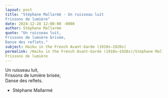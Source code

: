 ```yaml
---
layout: post
title: "Stéphane Mallarmé - Un ruisseau luit  
Frissons de lumière"
date: 2024-12-28 12:00:00 -0000
author: Stéphane Mallarmé
quote: "Un ruisseau luit,  
Frissons de lumière brisée,  
Danse des reflets."
subject: Haiku in the French Avant-Garde (1910s–1920s)
permalink: /Haiku in the French Avant-Garde (1910s–1920s)/Stéphane Mallarmé/Stéphane Mallarmé - Un ruisseau luit  
Frissons de lumière
---
```


Un ruisseau luit,  
Frissons de lumière brisée,  
Danse des reflets.

- Stéphane Mallarmé
